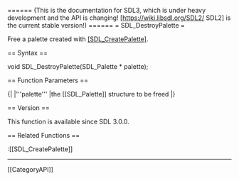 ====== (This is the documentation for SDL3, which is under heavy development and the API is changing! [https://wiki.libsdl.org/SDL2/ SDL2] is the current stable version!) ======
= SDL_DestroyPalette =

Free a palette created with [[SDL_CreatePalette]]().

== Syntax ==

<syntaxhighlight lang='c'>
void SDL_DestroyPalette(SDL_Palette * palette);
</syntaxhighlight>

== Function Parameters ==

{|
|'''palette'''
|the [[SDL_Palette]] structure to be freed
|}

== Version ==

This function is available since SDL 3.0.0.

== Related Functions ==

:[[SDL_CreatePalette]]

----
[[CategoryAPI]]


